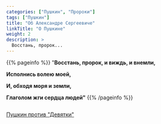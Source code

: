 ```yaml
---
categories: ["Пушкин", "Пророки"]
tags: ["Пушкин"]
title: "Об Александре Сергеевиче"
linkTitle: "О Пушкине"
weight: 2
description: >
  Восстань, пророк...
---
```


{{% pageinfo %}}
"**Восстань, пророк, и виждь, и внемли,**

**Исполнись волею моей,**

**И, обходя моря и земли,**

**Глаголом жги сердца людей"**
{{% /pageinfo %}}

<style>
   .scale {
    display: inline-block; /* Строчно-блочный элемент */
    overflow: hidden; /* Скрываем всё за контуром */
   }
   .scale img {
    transition: 1s; /* Время эффекта */
    display: block; /* Убираем небольшой отступ снизу */
   }
   .scale img:hover {
    transform: scale(1.2); /* Увеличиваем масштаб*/
     }
</style>
<div class="scale"><img src="/Pushkin.png" alt="" class="scale"></div>

<a target="_blank" href="http://samlib.ru/m/miheew_w_g/pushkin.shtml">Пушкин против "Девятки"</a>

